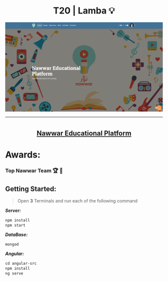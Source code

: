<h1 align="center">  T20 | Lamba 💡 </h1>


<p align="center">
  <img src ="pics/HomePage.png" />
</p>

---

# <h2 align="center"> [Nawwar Educational Platform](https://nawwar.tk) </h2>


# Awards:
### Top Nawwar Team 🏆 🏅

## Getting Started:
> Open **3** Terminals and run each of the following command

_**Server:**_

```
npm install
npm start 
```

_**DataBase:**_

```
mongod
```

_**Angular:**_

```
cd angular-src
npm install
ng serve
```
